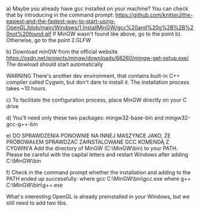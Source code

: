 a) Maybe you already have gcc installed on your machine?
You can check that by introducing in the command prompt:
https://github.com/knitterJ/the-easiest-and-the-fastest-way-to-start-using-OpenGL/blob/main/Windows/1.InstallMinGW/gcc%20and%20g%2B%2B%20not%20found.gif
If MinGW wasn't found like above, go to the point b). Otherwise, go to the point 2.GLFW

b) Download minGW from the official website
https://osdn.net/projects/mingw/downloads/68260/mingw-get-setup.exe/
The dowload should start automatically

WARNING
There's another dev environment, that contains built-in C++ compiler called Cygwin, but don't dare to install it. The installation process takes  ~10 hours.

c) To facilitate the configuration process, place MinGW directly on your C drive

d) You'll need only these two packages: mingw32-base-bin and mingw32-gcc-g++-bin

e) DO SPRAWDZENIA PONOWNIE NA INNEJ MASZYNCE JAKO, ŻE PRÓBOWAŁEM SPRAWDZAĆ ZAINSTALOWANE GCC KOMENDĄ Z CYGWIN'A
Add the directory of MinGW (C:\MinGW\bin) to your PATH. Please be careful with the capital letters and restart Windows after adding C:\MinGW\bin

f) Check in the command prompt whether the installation and adding to the PATH ended up successfully:
where gcc
C:\MinGW\bin\gcc.exe
where g++
C:\MinGW\bin\g++.exe

What's interesting OpenGL is already preinstalled in your Windows, but we still need to add two libs.

